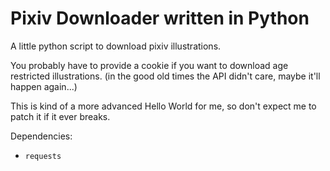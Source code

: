 # Pixiv Downloader written in Python

A little python script to download pixiv illustrations.

You probably have to provide a cookie if you want to download age restricted illustrations. (in the good old times the API didn't care, maybe it'll happen again...)

This is kind of a more advanced Hello World for me, so don't expect me to patch it if it ever breaks.

Dependencies:
- `requests`
